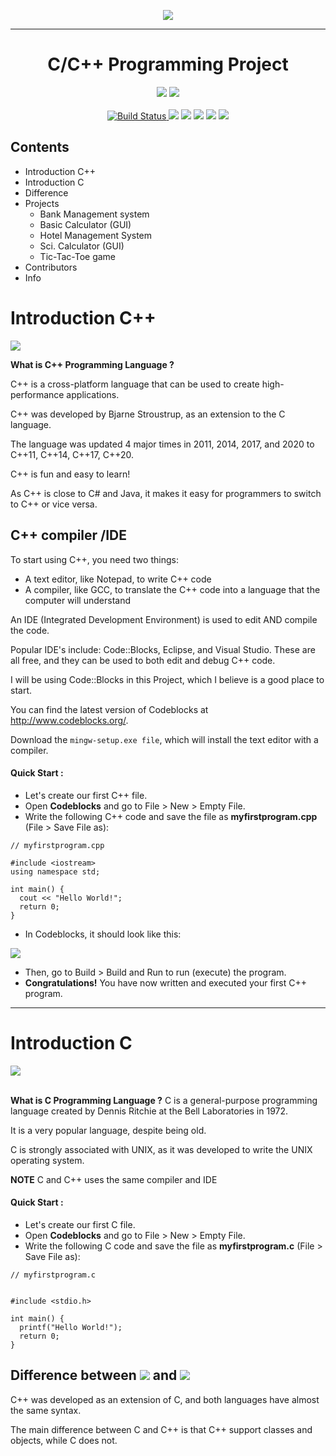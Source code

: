 <p align="center">
<img src="https://encrypted-tbn0.gstatic.com/images?q=tbn:ANd9GcTe0pGXQAzUCoXwY0_LlQ4z-fyMt0IbYAqZgAXIv3hvSltWh8vRL-Uv79k&s=10">
</p>

<hr>
<h1 align="center">
 C/C++ Programming Project
</h1>

<p align="center">
<img src="https://img.shields.io/badge/C%2B%2B-00599C?style=for-the-badge&logo=c%2B%2B&logoColor=white">
<img src="https://img.shields.io/badge/C-00599C?style=for-the-badge&logo=c&logoColor=white"><br><br>
<a href="#">
<img src="https://travis-ci.org/github/github.svg" alt="Build Status">
</a>
  <img src="https://img.shields.io/github/license/The-Young-Programmer/C-CPP-Programming-Project?logo=gnu">
<img src="https://img.shields.io/github/stars/The-Young-Programmer/C-CPP-Programming-Project?logo=github">
<img src="https://img.shields.io/github/issues/The-Young-Programmer/C-CPP-Programming-Project?logo=github">
<img src="https://komarev.com/ghpvc/?username=C-CPP-Programming-Project&label=Visitors&color=0e75b6&style=flat"/> 
<a href="https://github.com/The-Young-Programmer/C-CPP-Programming-Project/issues">
<img src="https://img.shields.io/badge/contributions-welcome-brightgreen.svg?style=flat">
</a>
</p>


## Contents

- Introduction C++
- Introduction C
- Difference
- Projects
     - Bank Management system 
     - Basic Calculator (GUI)
     - Hotel Management System
     - Sci. Calculator (GUI)
     - Tic-Tac-Toe game
- Contributors
- Info





<h1>Introduction C++</h1>

<img src="https://img.shields.io/badge/C%2B%2B-00599C?style=for-the-badge&logo=c%2B%2B&logoColor=white">
<p><b>What is C++ Programming Language ?</b>

C++ is a cross-platform language that can be used to create high-performance applications.

 C++ was developed by Bjarne Stroustrup, as an extension to the C language.

The language was updated 4 major times in 2011, 2014, 2017, and 2020 to C++11, C++14, C++17, C++20.

C++ is fun and easy to learn!

As C++ is close to C# and Java, it makes it easy for programmers to switch to C++ or vice versa.
 </p>

<h2> C++ compiler /IDE </h2>

<p>
To start using C++, you need two things:

- A text editor, like Notepad, to write C++ code
- A compiler, like GCC, to translate the C++ code into a language that the computer will understand

An IDE (Integrated Development Environment) is used to edit AND compile the code.

Popular IDE's include:
 Code::Blocks, Eclipse, and Visual Studio.
 These are all free, and they can be used to both edit and debug C++ code.

I will be using Code::Blocks in this Project, which I believe is a good place to start.

You can find the latest version of Codeblocks at http://www.codeblocks.org/. 

Download the `mingw-setup.exe file`, which will install the text editor with a compiler.
</p>

<h4> Quick Start :</h4>

<p>

- Let's create our first C++ file.
- Open **Codeblocks** and go to File > New > Empty File.
- Write the following C++ code and save the file as **myfirstprogram.cpp** (File > Save File as):


```
// myfirstprogram.cpp

#include <iostream>
using namespace std;

int main() {
  cout << "Hello World!";
  return 0;
}
```


- In Codeblocks, it should look like this:

<img src="https://www.w3schools.com/cpp/codeblocks2.png">


- Then, go to Build > Build and Run to run (execute) the program. 
- **Congratulations!** You have now written and executed your first C++ program.

</p>

<hr>
<h1>Introduction C</h1>

<img src="https://img.shields.io/badge/C-00599C?style=for-the-badge&logo=c&logoColor=white"><br><br>

<p><b>What is C Programming Language ?</b>
C is a general-purpose programming language created by Dennis Ritchie at the Bell Laboratories in 1972.

It is a very popular language, despite being old.

C is strongly associated with UNIX, as it was developed to write the UNIX operating system.

**NOTE**
C and C++ uses the same compiler and IDE
</p>

<h4> Quick Start :</h4>

<p>

- Let's create our first C file.
- Open **Codeblocks** and go to File > New > Empty File.
- Write the following C code and save the file as **myfirstprogram.c** (File > Save File as):

```
// myfirstprogram.c


#include <stdio.h>

int main() {
  printf("Hello World!");
  return 0;
}
```

## Difference between <img src="https://img.shields.io/badge/C-00599C?style=for-the-badge&logo=c&logoColor=white"> and <img src="https://img.shields.io/badge/C%2B%2B-00599C?style=for-the-badge&logo=c%2B%2B&logoColor=white">

C++ was developed as an extension of C, and both languages have almost the same syntax.

The main difference between C and C++ is that C++ support classes and objects, while C does not.




